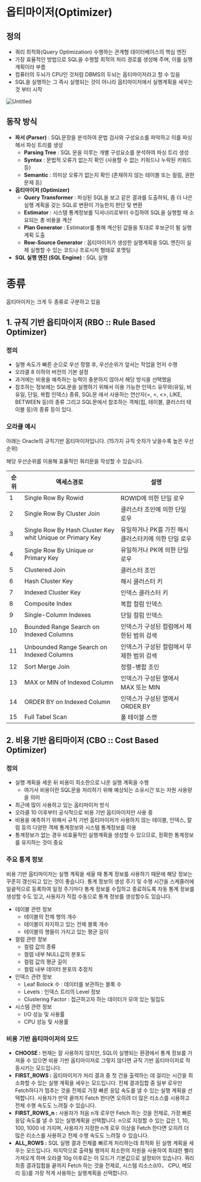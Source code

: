 <!-- - title: 데이터베이스 옵티마이저  -->
<!-- - author: 장현희  -->
<!-- - date: 2023-01-19 12:00:00 +0800 -->

# 옵티마이저(Optimizer)

## 정의

- 쿼리 최적화(Query Optimization) 수행하는 관계형 데이터베이스의 핵심 엔진
- 가장 효율적인 방법으로 SQL을 수행할 최적의 처리 경로를 생성해 주며, 이를 실행계획이라 부름
- 컴퓨터의 두뇌가 CPU인 것처럼 DBMS의 두뇌는 옵티마이저라고 할 수 있음
- SQL을 실행하는 그 즉시 실행되는 것이 아니라 옵티마이저에서 실행계획을 세우는 것 부터 시작

![Untitled](https://user-images.githubusercontent.com/77145383/213431273-fd5ab60f-2c07-42cc-82e5-81d208c72ef1.png)

## 동작 방식

- **파서 (Parser)** : SQL문장을 분석하여 문법 검사와 구성요소를 파악하고 이를 파싱 해서 파싱 트리를 생성
    - **Parsing Tree** : SQL 문을 이루는 개별 구성요소를 분석하여 파싱 트리 생성
    - **Syntax** : 문법적 오류가 없는지 확인 (사용할 수 없는 키워드나 누락된 키워드 등)
    - **Semantic** : 의미상 오류가 없는지 확인 (존재하지 않는 테이블 또는 컬럼, 권한 문제 등)
- **옵티마이저 (Optimizer)**
    - **Query Transformer** : 파싱된 SQL을 보고 같은 결과를 도출하되, 좀 더 나은 실행 계획을 갖는 SQL로 변환이 가능한지 판단 및 변환
    - **Estimator** : 시스템 통계정보를 딕셔너리로부터 수집하여 SQL을 실행할 때 소요되는 총 비용을 계산
    - **Plan Generator** : Estimator를 통해 계산된 값들을 토대로 후보군이 될 실행계획 도출
    - **Row-Source Generator** : 옵티마이저가 생성한 실행계획을 SQL 엔진이 실제 실행할 수 있는 코드나 프로시저 형태로 포맷팅
- **SQL 실행 엔진 (SQL Engine)** : SQL 실행


# 종류

옵티마이저는 크게 두 종류로 구분하고 있음

## 1. 규칙 기반 옵티마이저 (RBO :: Rule Based Optimizer)

### 정의

- 실행 속도가 빠른 순으로 우선 정렬 후, 우선순위가 앞서는 작업을 먼저 수행
- 오라클 8 이하의 버전의 기본 설정
- 과거에는 비용을 예측하는 능력이 충분하지 않아서 해당 방식을 선택했음
- 참조하는 정보에는 SQL문을 실행하기 위해서 이용 가능한 인덱스 유무와(유일, 비유일, 단일, 복합 인덱스) 종류, SQL문 에서 사용하는 연산자(=, <, <>, LIKE, BETWEEN 등)의 종류 그리고 SQL문에서 참조하는 객체(힙, 테이블, 클러스터 테이블 등)의 종류 등이 있다.

### 오라클 예시

아래는 Oracle의 규칙기반 옵티마이저입니다. (15가지 규칙 숫자가 낮을수록 높은 우선순위)

해당 우선순위를 이용해 효율적인 쿼리문을 작성할 수 있습니다.

| 순위 | 액세스경로 | 설명 |
| --- | --- | --- |
| 1 | Single Row By Rowid | ROWID에 의한 단일 로우 |
| 2 | Single Row By Cluster Join | 클러스터 조인에 의한 단일 로우 |
| 3 | Single Row By Hash Cluster Key whit Unique or Primary Key | 유일하거나 PK를 가진 해시 클러스터키에 의한 단일 로우 |
| 4 | Single Row By Unique or Primary Key | 유일하거나 PK에 의한 단일 로우 |
| 5 | Clustered Join | 클러스터 조인 |
| 6 | Hash Cluster Key | 해시 클러스터 키 |
| 7 | Indexed Cluster Key | 인덱스 클러스터 키 |
| 8 | Composite Index | 복합 컬럼 인덱스 |
| 9 | Single-Column Indexes | 단일 컬럼 인덱스 |
| 10 | Bounded Range Search on Indexed Columns | 인덱스가 구성된 컬럼에서 제한된 범위 검색 |
| 11 | Unbounded Range Search on Indexed Columns | 인덱스가 구성된 컬럼에서 무제한 범위 검색 |
| 12 | Sort Merge Join | 정렬-병합 조인 |
| 13 | MAX or MIN of Indexed Column | 인덱스가 구성된 열에서 MAX 또는 MIN |
| 14 | ORDER BY on Indexed Column | 인덱스가 구성된 열에서 ORDER BY |
| 15 | Full Tabel Scan | 풀 테이블 스캔 |

## 2. 비용 기반 옵티마이저 (CBO :: Cost Based Optimizer)

### 정의

- 실행 계획을 세운 뒤 비용이 최소한으로 나온 실행 계획을 수행
    - 여기서 비용이란 SQL문을 처리하기 위해 예상되는 소유시간 또는 자원 사용량을 의미
- 최근에 많이 사용하고 있는 옵티마이저 방식
- 오라클 10 이후부터 공식적으로 비용 기반 옵티마이저만 사용 중
- 비용을 예측하기 위해서 규칙 기반 옵티마이저가 사용하지 않는 테이블, 인덱스, 칼럼 등의 다양한 객체 통계정보와 시스템 통계정보를 이용
- 통계정보가 없는 경우 비효율적인 실행계획을 생성할 수 있으므로, 정확한 통계정보를 유지하는 것이 중요

### 주요 통계 정보

비용 기반 옵티마이저는 실행 계획을 세울 때 통계 정보를 사용하기 때문에 해당 정보는 꾸준히 갱신되고 있는 것이 좋습니다. 통계 정보의 생성 주기 및 수행 시간을 스케줄러에 일괄적으로 등록하여 일정 주기마다 통계 정보를 수집하고 종료하도록 자동 통계 정보를 생성할 수도 있고, 사용자가 직접 수동으로 통계 정보를 생성할수도 있습니다.

- 테이블 관련 정보
    - 테이블의 전체 행의 개수
    - 테이블이 차지하고 있는 전체 블록 개수
    - 테이블의 행들이 가지고 있는 평균 길이
- 컬럼 관련 정보
    - 컬럼 값의 종류
    - 컬럼 내부 NULL값의 분포도
    - 컬럼 값의 평균 길이
    - 컬럼 내부 데이터 분포의 추정치
- 인덱스 관련 정보
    - Leaf Bolock 수 : 데이터를 보관하는 블록 수
    - Levels : 인덱스 트리의 Level 정보
    - Clustering Factor : 접근하고자 하는 데이터가 모여 있는 밀집도
- 시스템 관련 정보
    - I/O 성능 및 사용률
    - CPU 성능 및 사용률

### 비용 기반 옵티마이저의 모드

- **CHOOSE :** 현재는 잘 사용하지 않지만, SQL이 실행되는 환경에서 통계 정보를 가져올 수 있으면 비용 기반 옵티마이저로 그렇지 않다면 규칙 기반 옵티마이저로 작동시키는 모드입니다.
- **FIRST_ROWS :** 옵티마이저가 처리 결과 중 첫 건을 출력하는 데 걸리는 시간을 최소화할 수 있는 실행 계획을 세우는 모드입니다. 전체 결과집합 중 일부 로우만 Fetch하다가 멈추는 것을 전제로 가장 빠른 응답 속도를 낼 수 있는 실행 계획을 선택합니다. 사용자가 만약 끝까지 Fetch 한다면 오히려 더 많은 리소스를 시용하고 전체 수행 속도도 느려질 수 있습니다.
- **FIRST_ROWS_n :** 사용자가 처음 n개 로우만 Fetch 하는 것을 전제로, 가장 빠른 응답 속도를 낼 수 있는 실행계획을 선택합니다. n으로 지정할 수 있는 값은 1, 10, 100, 1000 네 가지며, 사용자가 지정한 n개 로우 이상을 Fetch 한다면 오히려 더 많은 리소스를 사용하고 전체 수행 속도도 느려질 수 있습니다.
- **ALL_ROWS :** SQL 실행 결과 전체를 빠르게 처리하는데 최적화 된 실행 계획을 세우는 모드입니다. 마지막으로 출력될 행까지 최소한의 자원을 사용하여 최대한 빨리 가져오게 하며 오라클 10g 이후로는 이 모드가 기본값으로 설정되어 있습니다. 쿼리 최종 결과집합을 끝까지 Fetch 하는 것을 전제로, 시스템 리소스(I/0， CPU, 메모리 등)를 가장 적게 사용하는 실행계획을 선택합니다.

